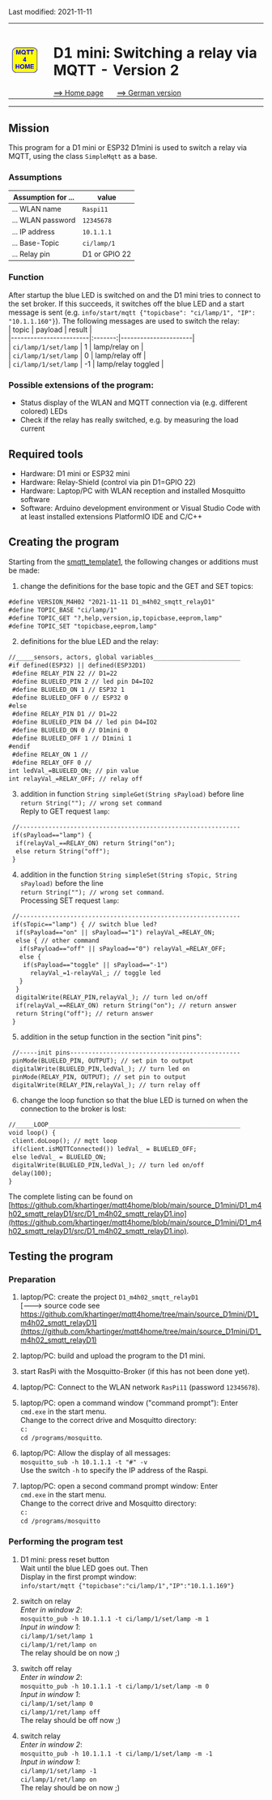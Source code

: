 Last modified: 2021-11-11   
<table><tr><td><img src="logo/mqtt4home_96.png"></td><td>&nbsp;</td><td>
<h1>D1 mini: Switching a relay via MQTT - Version 2</h1>
<a href="../README.md">==> Home page</a> &nbsp; &nbsp; &nbsp; 
<a href="m4h203_D1smqttRelayD1.md">==> German version</a> &nbsp; &nbsp; &nbsp; 
</td></tr></table><hr>

## Mission
This program for a D1 mini or ESP32 D1mini is used to switch a relay via MQTT, using the class `SimpleMqtt` as a base.   
### Assumptions
| Assumption for ...    | value           |   
| --------------------- | --------------- |   
| ... WLAN name         | `Raspi11`       |   
| ... WLAN password     | `12345678`      |   
| ... IP address        | `10.1.1.1`      |   
| ... Base-Topic        | `ci/lamp/1`     |   
| ... Relay pin         | D1 or GPIO 22   |   
   
### Function
After startup the blue LED is switched on and the D1 mini tries to connect to the set broker. If this succeeds, it switches off the blue LED and a start message is sent (e.g. `info/start/mqtt {"topicbase": "ci/lamp/1", "IP": "10.1.1.160"}`). The following messages are used to switch the relay:   
| topic                  | payload | result               |   
|------------------------|:-------:|----------------------|   
| `ci/lamp/1/set/lamp`   |    1    | lamp/relay on        |   
| `ci/lamp/1/set/lamp`   |    0    | lamp/relay off       |   
| `ci/lamp/1/set/lamp`   |   -1    | lamp/relay toggled   |   

### Possible extensions of the program:
* Status display of the WLAN and MQTT connection via (e.g. different colored) LEDs
* Check if the relay has really switched, e.g. by measuring the load current

## Required tools
* Hardware: D1 mini or ESP32 mini
* Hardware: Relay-Shield (control via pin D1=GPIO 22)
* Hardware: Laptop/PC with WLAN reception and installed Mosquitto software
* Software: Arduino development environment or Visual Studio Code with at least installed extensions PlatformIO IDE and C/C++

## Creating the program
Starting from the [smqtt_template1](https://github.com/khartinger/mqtt4home/blob/main/source_D1mini/D1_m4h01_smqtt_template1/D1_m4h01_smqtt_template1.ino), the following changes or additions must be made:   
1. change the definitions for the base topic and the GET and SET topics:   
```   
#define VERSION_M4H02 "2021-11-11 D1_m4h02_smqtt_relayD1"
#define TOPIC_BASE "ci/lamp/1"
#define TOPIC_GET "?,help,version,ip,topicbase,eeprom,lamp"
#define TOPIC_SET "topicbase,eeprom,lamp"
```   
   
2. definitions for the blue LED and the relay:   
```   
//_____sensors, actors, global variables________________________
#if defined(ESP32) || defined(ESP32D1)
 #define RELAY_PIN 22 // D1=22
 #define BLUELED_PIN 2 // led pin D4=IO2
 #define BLUELED_ON 1 // ESP32 1
 #define BLUELED_OFF 0 // ESP32 0
#else
 #define RELAY_PIN D1 // D1=22
 #define BLUELED_PIN D4 // led pin D4=IO2
 #define BLUELED_ON 0 // D1mini 0
 #define BLUELED_OFF 1 // D1mini 1
#endif
 #define RELAY_ON 1 //
 #define RELAY_OFF 0 //
int ledVal_=BLUELED_ON; // pin value
int relayVal_=RELAY_OFF; // relay off
```   
   
3. addition in function `String simpleGet(String sPayload)` before line    
`return String(""); // wrong set command`   
   Reply to GET request `lamp`:   
```   
 //-------------------------------------------------------------
 if(sPayload=="lamp") {
  if(relayVal_==RELAY_ON) return String("on"); 
  else return String("off"); 
 }
```   

4. addition in the function `String simpleSet(String sTopic, String sPayload)` before the line    
`return String(""); // wrong set command`.   
   Processing SET request `lamp`:   
```   
 //-------------------------------------------------------------
 if(sTopic=="lamp") { // switch blue led?
  if(sPayload=="on" || sPayload=="1") relayVal_=RELAY_ON;
  else { // other command
   if(sPayload=="off" || sPayload=="0") relayVal_=RELAY_OFF;
   else {
    if(sPayload=="toggle" || sPayload=="-1")
      relayVal_=1-relayVal_; // toggle led
   }
  }
  digitalWrite(RELAY_PIN,relayVal_); // turn led on/off
  if(relayVal_==RELAY_ON) return String("on"); // return answer
  return String("off"); // return answer
 }
```   

5. addition in the setup function in the section "init pins":   
```   
 //-----init pins-----------------------------------------------
 pinMode(BLUELED_PIN, OUTPUT); // set pin to output
 digitalWrite(BLUELED_PIN,ledVal_); // turn led on
 pinMode(RELAY_PIN, OUTPUT); // set pin to output
 digitalWrite(RELAY_PIN,relayVal_); // turn relay off
```   

6. change the loop function so that the blue LED is turned on when the connection to the broker is lost:   
```   
//_____LOOP_____________________________________________________
void loop() {
 client.doLoop(); // mqtt loop
 if(client.isMQTTConnected()) ledVal_ = BLUELED_OFF;
 else ledVal_ = BLUELED_ON;
 digitalWrite(BLUELED_PIN,ledVal_); // turn led on/off
 delay(100);
}
```   

The complete listing can be found on [https://github.com/khartinger/mqtt4home/blob/main/source_D1mini/D1_m4h02_smqtt_relayD1/src/D1_m4h02_smqtt_relayD1.ino](https://github.com/khartinger/mqtt4home/blob/main/source_D1mini/D1_m4h02_smqtt_relayD1/src/D1_m4h02_smqtt_relayD1.ino).

## Testing the program
### Preparation
1. laptop/PC: create the project `D1_m4h02_smqtt_relayD1`   
[---> source code see https://github.com/khartinger/mqtt4home/tree/main/source_D1mini/D1_m4h02_smqtt_relayD1](https://github.com/khartinger/mqtt4home/tree/main/source_D1mini/D1_m4h02_smqtt_relayD1)

2. laptop/PC: build and upload the program to the D1 mini.   

3. start RasPi with the Mosquitto-Broker (if this has not been done yet).   

4. laptop/PC: Connect to the WLAN network `RasPi11` (password `12345678`).   

5. laptop/PC: open a command window ("command prompt"): Enter   
`cmd.exe`
in the start menu.   
Change to the correct drive and Mosquitto directory:   
`c:`   
`cd /programs/mosquitto`.

6. laptop/PC: Allow the display of all messages:   
`mosquitto_sub -h 10.1.1.1 -t "#" -v`   
Use the switch `-h` to specify the IP address of the Raspi.   

7. laptop/PC: open a second command prompt window: Enter   
`cmd.exe`
in the start menu.   
Change to the correct drive and Mosquitto directory:   
`c:`   
`cd /programs/mosquitto`

### Performing the program test
1. D1 mini: press reset button   
   Wait until the blue LED goes out. Then   
   Display in the first prompt window:   
   `info/start/mqtt {"topicbase":"ci/lamp/1","IP":"10.1.1.169"}`   

2. switch on relay   
   _Enter in window 2_:   
   `mosquitto_pub -h 10.1.1.1 -t ci/lamp/1/set/lamp -m 1`   
   _Input in window 1_:   
   `ci/lamp/1/set/lamp 1`   
   `ci/lamp/1/ret/lamp on`   
   The relay should be on now ;)   

3. switch off relay   
   _Enter in window 2_:   
   `mosquitto_pub -h 10.1.1.1 -t ci/lamp/1/set/lamp -m 0`   
   _Input in window 1_:   
   `ci/lamp/1/set/lamp 0`   
   `ci/lamp/1/ret/lamp off`   
   The relay should be off now ;)   

4. switch relay   
   _Enter in window 2_:   
   `mosquitto_pub -h 10.1.1.1 -t ci/lamp/1/set/lamp -m -1`   
   _Input in window 1_:   
   `ci/lamp/1/set/lamp -1`   
   `ci/lamp/1/ret/lamp on`   
   The relay should be on now ;)   
